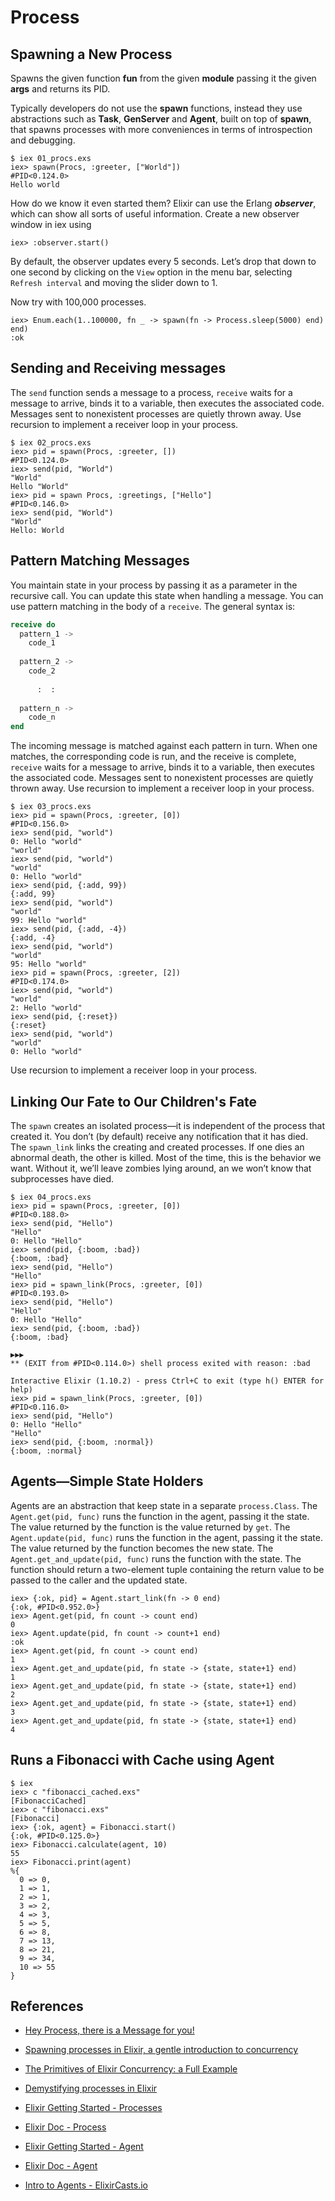 # Process

## Spawning a New Process

Spawns the given function __fun__ from the given __module__ passing it the given __args__
and returns its PID.

Typically developers do not use the __spawn__ functions, instead they use
abstractions such as __Task__, __GenServer__ and __Agent__, built on top of __spawn__, that
spawns processes with more conveniences in terms of introspection and
debugging.

```shell
$ iex 01_procs.exs
iex> spawn(Procs, :greeter, ["World"])
#PID<0.124.0>
Hello world
```

How do we know it even started them? Elixir can use the Erlang __*observer*__, which can show all sorts of useful information. Create a new observer window in iex using

```shell
iex> :observer.start()
```

By default, the observer updates every 5 seconds. Let’s drop that down to one second by clicking on the `View` option in the menu bar, selecting `Refresh interval` and moving the slider down to 1.

Now try with 100,000 processes. 

```shell
iex> Enum.each(1..100000, fn _ -> spawn(fn -> Process.sleep(5000) end) end)
:ok
```

## Sending and Receiving messages

The `send` function sends a message to a process, `receive` waits for a message to arrive, binds it to a variable, then executes the associated code. Messages sent to nonexistent processes are quietly thrown away. Use recursion to implement a receiver loop in your process.

```shell
$ iex 02_procs.exs
iex> pid = spawn(Procs, :greeter, [])
#PID<0.124.0>
iex> send(pid, "World")
"World"
Hello "World"
iex> pid = spawn Procs, :greetings, ["Hello"]
#PID<0.146.0>
iex> send(pid, "World")
"World"
Hello: World
```

## Pattern Matching Messages

You maintain state in your process by passing it as a parameter in the recursive call. You can update this state when handling a message. You can use pattern matching in the body of a `receive`. The general syntax is:

```elixir
receive do
  pattern_1 ->
    code_1
  
  pattern_2 ->
    code_2
  
      :  :
    
  pattern_n ->
    code_n
end
```

The incoming message is matched against each pattern in turn. When one matches, the corresponding code is run, and the receive is complete, `receive` waits for a message to arrive, binds it to a variable, then executes the associated code. Messages sent to nonexistent processes are quietly thrown away. Use recursion to implement a receiver loop in your process.

```shell
$ iex 03_procs.exs
iex> pid = spawn(Procs, :greeter, [0])
#PID<0.156.0>
iex> send(pid, "world")
0: Hello "world"
"world"
iex> send(pid, "world")
"world"
0: Hello "world"
iex> send(pid, {:add, 99})
{:add, 99}
iex> send(pid, "world")   
"world"
99: Hello "world"
iex> send(pid, {:add, -4})
{:add, -4}
iex> send(pid, "world")   
"world"
95: Hello "world"
iex> pid = spawn(Procs, :greeter, [2])
#PID<0.174.0>
iex> send(pid, "world")              
"world"
2: Hello "world"
iex> send(pid, {:reset})             
{:reset}
iex> send(pid, "world") 
"world"
0: Hello "world"

```

Use recursion to implement a receiver loop in your process.

## Linking Our Fate to Our Children's Fate

The `spawn` creates an isolated process—it is independent of the process that created it. You don’t (by default) receive any notification that it has died. The `spawn_link` links the creating and created processes. If one dies an abnormal death, the other is killed. Most of the time, this is the behavior we want. Without it, we’ll leave zombies lying around, an we won’t know that subprocesses have died.

```shell
$ iex 04_procs.exs
iex> pid = spawn(Procs, :greeter, [0])
#PID<0.188.0>
iex> send(pid, "Hello")
"Hello"
0: Hello "Hello"
iex> send(pid, {:boom, :bad})
{:boom, :bad}
iex> send(pid, "Hello")               
"Hello"
iex> pid = spawn_link(Procs, :greeter, [0])
#PID<0.193.0>
iex> send(pid, "Hello")                    
"Hello"
0: Hello "Hello"
iex> send(pid, {:boom, :bad})              
{:boom, :bad}

▶▶▶
** (EXIT from #PID<0.114.0>) shell process exited with reason: :bad

Interactive Elixir (1.10.2) - press Ctrl+C to exit (type h() ENTER for help)
iex> pid = spawn_link(Procs, :greeter, [0])
#PID<0.116.0>
iex> send(pid, "Hello")
0: Hello "Hello"
"Hello"
iex> send(pid, {:boom, :normal})           
{:boom, :normal}
```

## Agents—Simple State Holders

Agents are an abstraction that keep state in a separate `process.Class`. The `Agent.get(pid, func)` runs the function in the agent, passing it the state. The value returned by the function is the value returned by `get`. The `Agent.update(pid, func)` runs the function in the agent, passing it the state. The value returned by the function becomes the new state. The `Agent.get_and_update(pid, func)` runs the function with the state. The function should return a two-element tuple containing the return value to be passed to the caller and the updated state.

```shell
iex> {:ok, pid} = Agent.start_link(fn -> 0 end)
{:ok, #PID<0.952.0>}
iex> Agent.get(pid, fn count -> count end) 
0
iex> Agent.update(pid, fn count -> count+1 end)
:ok
iex> Agent.get(pid, fn count -> count end) 
1
iex> Agent.get_and_update(pid, fn state -> {state, state+1} end)
1
iex> Agent.get_and_update(pid, fn state -> {state, state+1} end)
2
iex> Agent.get_and_update(pid, fn state -> {state, state+1} end)
3
iex> Agent.get_and_update(pid, fn state -> {state, state+1} end)
4

```

## Runs a Fibonacci with Cache using Agent

```shell
$ iex
iex> c "fibonacci_cached.exs"
[FibonacciCached]
iex> c "fibonacci.exs"       
[Fibonacci]
iex> {:ok, agent} = Fibonacci.start()
{:ok, #PID<0.125.0>}
iex> Fibonacci.calculate(agent, 10)
55
iex> Fibonacci.print(agent)        
%{
  0 => 0,
  1 => 1,
  2 => 1,
  3 => 2,
  4 => 3,
  5 => 5,
  6 => 8,
  7 => 13,
  8 => 21,
  9 => 34,
  10 => 55
}
```



## References

- [Hey Process, there is a Message for you!](https://www.poeticoding.com/hey-process-there-is-a-message-for-you/)

- [Spawning processes in Elixir, a gentle introduction to concurrency](https://www.poeticoding.com/spawning-processes-in-elixir-a-gentle-introduction-to-concurrency/)

- [The Primitives of Elixir Concurrency: a Full Example](https://www.poeticoding.com/the-primitives-of-elixir-concurrency-full-example/)

- [Demystifying processes in Elixir](https://blog.appsignal.com/2017/05/18/elixir-alchemy-demystifying-processes-in-elixir.html)

- [Elixir Getting Started - Processes](https://elixir-lang.org/getting-started/processes.html)

- [Elixir Doc - Process](https://hexdocs.pm/elixir/Process.html)

- [Elixir Getting Started - Agent](https://elixir-lang.org/getting-started/mix-otp/agent.html)

- [Elixir Doc - Agent](https://hexdocs.pm/elixir/Agent.html)

- [Intro to Agents - ElixirCasts.io](https://elixircasts.io/intro-to-agents)

  

